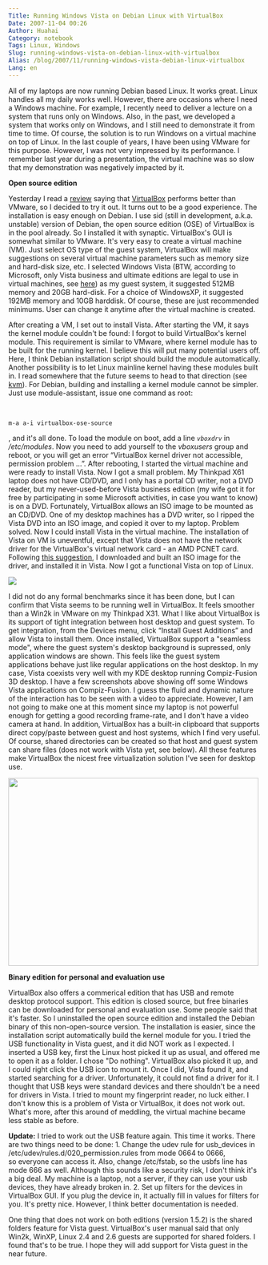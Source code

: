```yaml
---
Title: Running Windows Vista on Debian Linux with VirtualBox
Date: 2007-11-04 00:26
Author: Huahai
Category: notebook
Tags: Linux, Windows
Slug: running-windows-vista-on-debian-linux-with-virtualbox
Alias: /blog/2007/11/running-windows-vista-debian-linux-virtualbox
Lang: en
---
```


All of my laptops are now running Debian based Linux. It works great. Linux handles all my daily works well. However, there are occasions where I need a Windows machine. For example, I recently need to deliver a lecture on a system that runs only on Windows. Also, in the past, we developed a system that works only on Windows, and I still need to demonstrate it from time to time. Of course, the solution is to run Windows on a virtual machine on top of Linux. In the last couple of years, I have been using VMware for this purpose. However, I was not very impressed by its performance. I remember last year during a presentation, the virtual machine was so slow that my demonstration was negatively impacted by it.

**Open source edition**

Yesterday I read a [review](http://www.linux-gamers.net/smartsection.item.56/virtualbox-vs-qemu.html) saying that [VirtualBox](http://www.virtualbox.org/) performs better than VMware, so I decided to try it out. It turns out to be a good experience. The installation is easy enough on Debian. I use sid (still in development, a.k.a. unstable) version of Debian, the open source edition (OSE) of VirtualBox is in the pool already. So I installed it with synaptic. VirtualBox's GUI is somewhat similar to VMware. It's very easy to create a virtual machine (VM). Just select OS type of the guest system, VirtualBox will make suggestions on several virtual machine parameters such as memory size and hard-disk size, etc. I selected Windows Vista (BTW, according to Microsoft, only Vista business and ultimate editions are legal to use in virtual machines, see [here](http://blogs.zdnet.com/Bott/?p=159)) as my guest system, it suggested 512MB memory and 20GB hard-disk. For a choice of WindowsXP, it suggested 192MB memory and 10GB harddisk. Of course, these are just recommended minimums. User can change it anytime after the virtual machine is created.

After creating a VM, I set out to install Vista. After starting the VM, it says the kernel module couldn't be found: I forgot to build VirtualBox's kernel module. This requirement is similar to VMware, where kernel module has to be built for the running kernel. I believe this will put many potential users off. Here, I think Debian installation script should build the module automatically. Another possibility is to let Linux mainline kernel having these modules built in. I read somewhere that the future seems to head to that direction (see [kvm](http://kvm.qumranet.com/kvmwiki)). For Debian, building and installing a kernel module cannot be simpler. Just use module-assistant, issue one command as root:

 

`m-a a-i virtualbox-ose-source`

, and it's all done. To load the module on boot, add a line *`vboxdrv`* in */etc/modules*. Now you need to add yourself to the *vboxusers* group and reboot, or you will get an error “VirtualBox kernel driver not accessible, permission problem …”. After rebooting, I started the virtual machine and were ready to install Vista. Now I got a small problem. My Thinkpad X61 laptop does not have CD/DVD, and I only has a portal CD writer, not a DVD reader, but my never-used-before Vista business edition (my wife got it for free by participating in some Microsoft activities, in case you want to know) is on a DVD. Fortunately, VirtualBox allows an ISO image to be mounted as an CD/DVD. One of my desktop machines has a DVD writer, so I ripped the Vista DVD into an ISO image, and copied it over to my laptop. Problem solved. Now I could install Vista in the virtual machine. The installation of Vista on VM is uneventful, except that Vista does not have the network driver for the VirtualBox's virtual network card - an AMD PCNET card. Following [this suggestion](http://jhcore.com/2007/03/25/vista-on-ubuntu-using-virtualbox), I downloaded and built an ISO image for the driver, and installed it in Vista. Now I got a functional Vista on top of Linux.

<img src="http://farm3.static.flickr.com/2246/1849706026_8c9d323a32.jpg" id="__mce_tmp" />

I did not do any formal benchmarks since it has been done, but I can confirm that Vista seems to be running well in VirtualBox. It feels smoother than a Win2k in VMware on my Thinkpad X31. What I like about VirtualBox is its support of tight integration between host desktop and guest system. To get integration, from the Devices menu, click “Install Guest Additions” and allow Vista to install them. Once installed, VirtualBox support a "seamless mode", where the guest system's desktop background is supressed, only application windows are shown. This feels like the guest system applications behave just like regular applications on the host desktop. In my case, Vista coexists very well with my KDE desktop running Compiz-Fusion 3D desktop. I have a few screenshots above showing off some Windows Vista applications on Compiz-Fusion. I guess the fluid and dynamic nature of the interaction has to be seen with a video to appreciate. However, I am not going to make one at this moment since my laptop is not powerful enough for getting a good recording frame-rate, and I don't have a video camera at hand. In addition, VirtualBox has a built-in clipboard that supports direct copy/paste between guest and host systems, which I find very useful. Of course, shared directories can be created so that host and guest system can share files (does not work with Vista yet, see below). All these features make VirtualBox the nicest free virtualization solution I've seen for desktop use.

<img src="http://farm3.static.flickr.com/2218/1849706028_edccc7a3b7.jpg" id="__mce_tmp" width="500" height="375" />

**Binary edition for personal and evaluation use**

VirtualBox also offers a commerical edition that has USB and remote desktop protocol support. This edition is closed source, but free binaries can be downloaded for personal and evaluation use. Some people said that it's faster. So I uninstalled the open source edition and installed the Debian binary of this non-open-source version. The installation is easier, since the installation script automatically build the kernel module for you. I tried the USB functionality in Vista guest, and it did NOT work as I expected. I inserted a USB key, first the Linux host picked it up as usual, and offered me to open it as a folder. I chose "Do nothing". VirtualBox also picked it up, and I could right click the USB icon to mount it. Once I did, Vista found it, and started searching for a driver. Unfortunately, it could not find a driver for it. I thought that USB keys were standard devices and there shouldn't be a need for drivers in Vista. I tried to mount my fingerprint reader, no luck either. I don't know this is a problem of Vista or VirtualBox, it does not work out. What's more, after this around of meddling, the virtual machine became less stable as before.

**Update:** I tried to work out the USB feature again. This time it works. There are two things need to be done: 1. Change the udev rule for usb\_devices in /etc/udev/rules.d/020\_permission.rules from mode 0664 to 0666, so everyone can access it. Also, change /etc/fstab, so the usbfs line has mode 666 as well. Although this sounds like a security risk, I don't think it's a big deal. My machine is a laptop, not a server, if they can use your usb devices, they have already broken in. 2. Set up filters for the devices in VirtualBox GUI. If you plug the device in, it actually fill in values for filters for you. It's pretty nice. However, I think better documentation is needed.

One thing that does not work on both editions (version 1.5.2) is the shared folders feature for Vista guest. VirtualBox's user manual said that only Win2k, WinXP, Linux 2.4 and 2.6 guests are supported for shared folders. I found that's to be true. I hope they will add support for Vista guest in the near future.
